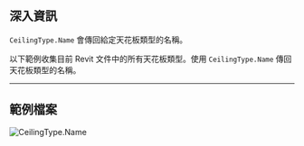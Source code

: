 ## 深入資訊
`CeilingType.Name` 會傳回給定天花板類型的名稱。

以下範例收集目前 Revit 文件中的所有天花板類型。使用 `CeilingType.Name` 傳回天花板類型的名稱。

___
## 範例檔案

![CeilingType.Name](./Revit.Elements.CeilingType.Name_img.jpg)
